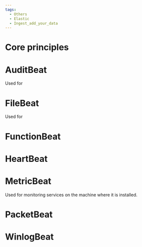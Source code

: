 ```yaml
---
tags:
  - Others
  - Elastic
  - Ingest_add_your_data
---
```

# Core principles

# AuditBeat
Used for 

# FileBeat
Used for 

# FunctionBeat
# HeartBeat
# MetricBeat
Used for monitoring services on the machine where it is installed.

# PacketBeat
# WinlogBeat